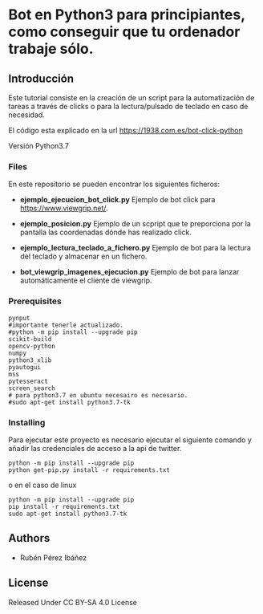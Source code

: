 # Bot en Python3 para principiantes, como conseguir que tu ordenador trabaje sólo.

## Introducción

Este tutorial consiste en la creación de un script para la automatización de tareas a través de clicks o para la lectura/pulsado de teclado en caso de necesidad.

El código esta explicado en la url https://1938.com.es/bot-click-python

Versión Python3.7

### Files

En este repositorio se pueden encontrar los siguientes ficheros:

* **ejemplo_ejecucion_bot_click.py**  Ejemplo de bot click para https://www.viewgrip.net/.

* **ejemplo_posicion.py** Ejemplo de un scpript que te preporciona por la pantalla las coordenadas dónde has realizado click. 

* **ejemplo_lectura_teclado_a_fichero.py** Ejemplo de bot para la lectura del teclado y almacenar en un fichero.

* **bot_viewgrip_imagenes_ejecucion.py** Ejemplo de bot para lanzar automáticamente el cliente de viewgrip. 

### Prerequisites

```
pynput
#importante tenerle actualizado.
#python -m pip install --upgrade pip 
scikit-build
opencv-python
numpy
python3_xlib
pyautogui
mss
pytesseract
screen_search
# para python3.7 en ubuntu necesairo es necesario. 
#sudo apt-get install python3.7-tk
```

### Installing
Para ejecutar este proyecto es necesario ejecutar el siguiente comando y añadir las credenciales de acceso a la api de twitter. 

```
python -m pip install --upgrade pip 
python get-pip.py install -r requirements.txt
```
o en el caso de linux

```
python -m pip install --upgrade pip 
pip install -r requirements.txt
sudo apt-get install python3.7-tk
```

## Authors
* Rubén Pérez Ibáñez

## License
Released Under CC BY-SA 4.0 License
